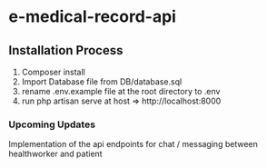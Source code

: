 # e-medical-record-api
## Installation Process
1. Composer install
2. Import Database file from DB/database.sql 
4. rename .env.example file at the root directory to .env
5. run php artisan serve at host => http://localhost:8000

### Upcoming Updates
Implementation of the api endpoints for chat / messaging between healthworker and patient
